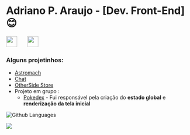 # Adriano P. Araujo - [Dev. Front-End] :blush: 
 <a href="https://www.linkedin.com/in/araujocode/"><img src="https://64.media.tumblr.com/482803d41ac72337df99a6292b297f80/a4155e539c03dfb6-8b/s75x75_c1/1919ccf70f6db5955fc0d14f121b0a31be32753f.png" width="30"></a>
 &nbsp; &nbsp; &nbsp;
<a href="https://codepen.io/araujo6_6"><img src="https://www.flaticon.com/svg/static/icons/svg/2111/2111351.svg" width="30"></a> &nbsp; &nbsp; &nbsp;

### Alguns projetinhos:

 - [Astromach](https://github.com/Pereira-Araujo/Projetos/tree/main/Projetos_React/AstroMach)
 - [Chat](https://github.com/Pereira-Araujo/Projetos/tree/main/Projetos_React/whats-lab)
 - [OtherSide Store](https://github.com/Pereira-Araujo/Projetos/tree/main/Projetos_Vanilla/OtherSide_Store)
 - Projeto em grupo :
    - [Pokedex](https://github.com/future4code/muyembe-pokedex7) - Fui responsável pela criação do **estado global** e **renderização da tela inicial**
 


![Github Languages](https://github-readme-stats.vercel.app/api/top-langs/?username=Pereira-Araujo&layout=count_private=true&theme=nightowl ) 

[![](https://github-readme-stats.vercel.app/api?username=Pereira-Araujo&show_icons=true&theme=nightowl )](https://github-readme-stats.vercel.app/api?username=Pereira-Araujo&show_icons=true&theme=nightowl )









